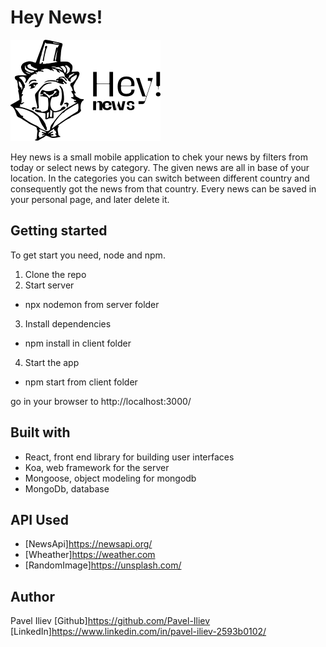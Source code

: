 # Hey News!
![](images/logo.png)

Hey news is a small mobile application to chek your news by filters from today or select news by category.
The given news are all in base of your location.
In the categories you can switch between different country and consequently got the news from that country.
Every news can be saved in your personal page, and later delete it.

## Getting started
To get start you need, node and npm. 

1. Clone the repo
2. Start server
  - npx nodemon from server folder
3. Install dependencies
  - npm install in client folder 
4. Start the app
  - npm start from client folder
 
 go in your browser to http://localhost:3000/
 
 ## Built with
  - React, front end library for building user interfaces
  - Koa, web framework for the server
  - Mongoose, object modeling for mongodb
  - MongoDb, database
  
  ## API Used
  - [NewsApi]https://newsapi.org/
  - [Wheather]https://weather.com
  - [RandomImage]https://unsplash.com/
  
  ## Author
  Pavel Iliev
  [Github]https://github.com/Pavel-Iliev
  [LinkedIn]https://www.linkedin.com/in/pavel-iliev-2593b0102/
  
  
